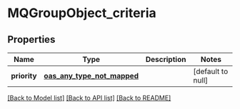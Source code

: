 # MQGroupObject_criteria
## Properties

| Name | Type | Description | Notes |
|------------ | ------------- | ------------- | -------------|
| **priority** | [**oas_any_type_not_mapped**](.md) |  | [default to null] |

[[Back to Model list]](../README.md#documentation-for-models) [[Back to API list]](../README.md#documentation-for-api-endpoints) [[Back to README]](../README.md)

